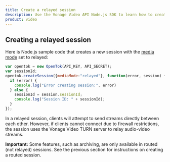 ```yaml
---
title: Create a relayed session
description: Use the Vonage Video API Node.js SDK to learn how to create a session. Sessions allow participants to use audio, video, and messaging functionality in your application.
product: video
---
```


## Creating a relayed session

Here is Node.js sample code that creates a new session with the [media mode](/video/guides/create-session#the-media-router-and-media-modes) set to relayed:

```js
var opentok = new OpenTok(API_KEY, API_SECRET);
var sessionId;
opentok.createSession({mediaMode:"relayed"}, function(error, session) {
  if (error) {
    console.log("Error creating session:", error)
  } else {
    sessionId = session.sessionId;
    console.log("Session ID: " + sessionId);
  }
});
```  

In a relayed session, clients will attempt to send streams directly between each other. However, if clients cannot connect due to firewall restrictions, the session uses the Vonage Video TURN server to relay audio-video streams.

**Important:** Some features, such as archiving, are only available in routed (not relayed) sessions. See the previous section for instructions on creating a routed session.
